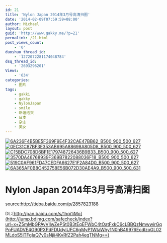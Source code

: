 ```yaml
---
id: 21
title: 'Nylon Japan 2014年3月号高清扫图'
date: '2014-02-09T07:59:59+08:00'
author: Michael
layout: post
guid: 'http://www.gakky.me/?p=21'
permalink: /21.html
post_views_count:
    - '0'
duoshuo_thread_id:
    - '1272072281174048784'
dsq_thread_id:
    - '2693296201'
Views:
    - '634'
categories:
    - 图片
tags:
    - gakki
    - gakky
    - NylonJapan
    - smile
    - 新垣结衣
    - 日本
    - 杂志
    - 美女
---
```


[![6A236F4B5BE5F369F9E4F32CAE47BB62_B500_900_500_627](http://www.yui-aragaki.org/wp-content/uploads/img/6A236F4B5BE5F369F9E4F32CAE47BB62_B500_900_500_627.jpeg)](http://www.yui-aragaki.org/wp-content/uploads/img/6A236F4B5BE5F369F9E4F32CAE47BB62_B1280_1280_1280_1607.jpeg) [![0EC31C87BF3E353AB695A88698A805D8_B500_900_500_627](http://www.yui-aragaki.org/wp-content/uploads/img/0EC31C87BF3E353AB695A88698A805D8_B500_900_500_627.jpeg)](http://www.yui-aragaki.org/wp-content/uploads/img/0EC31C87BF3E353AB695A88698A805D8_B1280_1280_1280_1607.jpeg) [![C15BDC708D6BF1E179748726436B9B33_B500_900_500_627](http://www.yui-aragaki.org/wp-content/uploads/img/C15BDC708D6BF1E179748726436B9B33_B500_900_500_627.jpeg)](http://www.yui-aragaki.org/wp-content/uploads/img/C15BDC708D6BF1E179748726436B9B33_B1280_1280_1280_1607.jpeg) [![3570DA46768939F369B7822088036F18_B500_900_500_627](http://www.yui-aragaki.org/wp-content/uploads/img/3570DA46768939F369B7822088036F18_B500_900_500_627.jpeg)](http://www.yui-aragaki.org/wp-content/uploads/img/3570DA46768939F369B7822088036F18_B1280_1280_1280_1607.jpeg) [![519C0AF961FD47CEDFA6627E1F2A84D0_B500_900_500_627](http://www.yui-aragaki.org/wp-content/uploads/img/519C0AF961FD47CEDFA6627E1F2A84D0_B500_900_500_627.jpeg)](http://www.yui-aragaki.org/wp-content/uploads/img/519C0AF961FD47CEDFA6627E1F2A84D0_B1280_1280_1280_1607.jpeg) [![6A365AF0B8C452758E56B072D30AE4A9_B500_900_500_631](http://www.yui-aragaki.org/wp-content/uploads/img/6A365AF0B8C452758E56B072D30AE4A9_B500_900_500_631.jpeg)](http://www.yui-aragaki.org/wp-content/uploads/img/6A365AF0B8C452758E56B072D30AE4A9_B1280_1280_1280_1617.jpeg)

# Nylon Japan 2014年3月号高清扫图

source:<http://tieba.baidu.com/p/2857823188>

DL:[](http://pan.baidu.com/s/1hqj1iMo)[http://pan.baidu.com/s/1hqj1iMo](http://jump.bdimg.com/safecheck/index?url=x+Z5mMbGPAvVIlwZePSt0B3tEqEFWbC4tOatFxkC6cLBBQzNmwwirGqPpFUADVE4G90PXPdFDUdylUFC6gMyP1WtaWhy1N0hB49976EcdlzoGL02MLdoS5ITFgIaQ7y0sNjii4KvRfZ2Pah4egTNMg==)